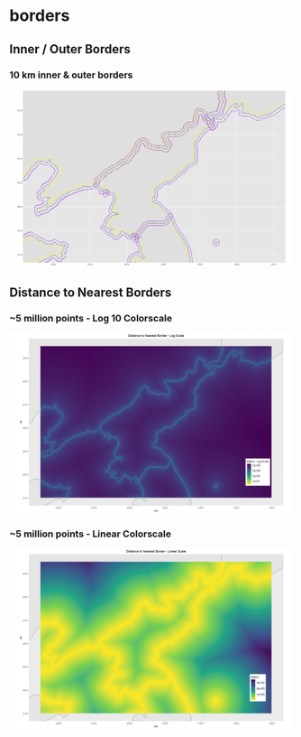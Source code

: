 # borders

## Inner / Outer Borders 

### 10 km inner & outer borders

![](img/10km.png)

## Distance to Nearest Borders

### ~5 million points - Log 10 Colorscale

![](img/log10.png)

### ~5 million points - Linear Colorscale

![](img/linear.png)